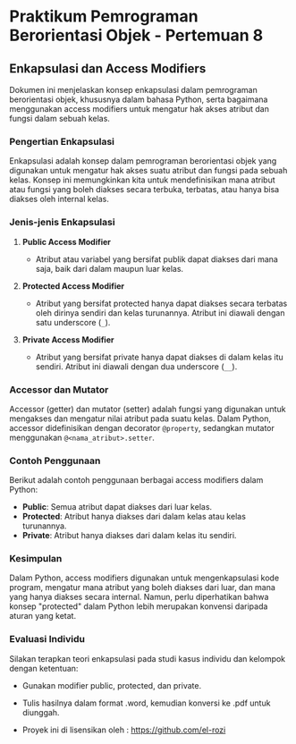 # Praktikum Pemrograman Berorientasi Objek - Pertemuan 8

## Enkapsulasi dan Access Modifiers

Dokumen ini menjelaskan konsep enkapsulasi dalam pemrograman berorientasi objek, khususnya dalam bahasa Python, serta bagaimana menggunakan access modifiers untuk mengatur hak akses atribut dan fungsi dalam sebuah kelas.

### Pengertian Enkapsulasi

Enkapsulasi adalah konsep dalam pemrograman berorientasi objek yang digunakan untuk mengatur hak akses suatu atribut dan fungsi pada sebuah kelas. Konsep ini memungkinkan kita untuk mendefinisikan mana atribut atau fungsi yang boleh diakses secara terbuka, terbatas, atau hanya bisa diakses oleh internal kelas.

### Jenis-jenis Enkapsulasi

1. **Public Access Modifier**
   - Atribut atau variabel yang bersifat publik dapat diakses dari mana saja, baik dari dalam maupun luar kelas.

2. **Protected Access Modifier**
   - Atribut yang bersifat protected hanya dapat diakses secara terbatas oleh dirinya sendiri dan kelas turunannya. Atribut ini diawali dengan satu underscore (`_`).

3. **Private Access Modifier**
   - Atribut yang bersifat private hanya dapat diakses di dalam kelas itu sendiri. Atribut ini diawali dengan dua underscore (`__`).

### Accessor dan Mutator

Accessor (getter) dan mutator (setter) adalah fungsi yang digunakan untuk mengakses dan mengatur nilai atribut pada suatu kelas. Dalam Python, accessor didefinisikan dengan decorator `@property`, sedangkan mutator menggunakan `@<nama_atribut>.setter`.

### Contoh Penggunaan

Berikut adalah contoh penggunaan berbagai access modifiers dalam Python:

- **Public**: Semua atribut dapat diakses dari luar kelas.
- **Protected**: Atribut hanya diakses dari dalam kelas atau kelas turunannya.
- **Private**: Atribut hanya diakses dari dalam kelas itu sendiri.

### Kesimpulan

Dalam Python, access modifiers digunakan untuk mengenkapsulasi kode program, mengatur mana atribut yang boleh diakses dari luar, dan mana yang hanya diakses secara internal. Namun, perlu diperhatikan bahwa konsep "protected" dalam Python lebih merupakan konvensi daripada aturan yang ketat.

### Evaluasi Individu

Silakan terapkan teori enkapsulasi pada studi kasus individu dan kelompok dengan ketentuan:
- Gunakan modifier public, protected, dan private.
- Tulis hasilnya dalam format .word, kemudian konversi ke .pdf untuk diunggah.


- Proyek ini di lisensikan oleh : https://github.com/el-rozi

